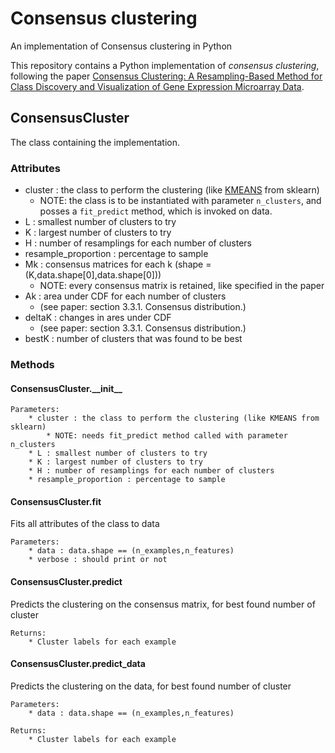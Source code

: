 # Consensus clustering
An implementation of Consensus clustering in Python

This repository contains a Python implementation of *consensus clustering*, following the paper [Consensus Clustering: A Resampling-Based Method for Class Discovery and Visualization of Gene Expression Microarray Data](https://link.springer.com/article/10.1023%2FA%3A1023949509487).

## ConsensusCluster

The class containing the implementation.

### Attributes

  * cluster : the class to perform the clustering (like [KMEANS](https://scikit-learn.org/stable/modules/generated/sklearn.cluster.KMeans.html) from sklearn)
      * NOTE: the class is to be instantiated with parameter `n_clusters`,
        and posses a `fit_predict` method, which is invoked on data.
  * L : smallest number of clusters to try
  * K : largest number of clusters to try
  * H : number of resamplings for each number of clusters
  * resample_proportion : percentage to sample
  * Mk : consensus matrices for each k (shape =(K,data.shape[0],data.shape[0]))
      * NOTE: every consensus matrix is retained, like specified in the paper
  * Ak : area under CDF for each number of clusters
      * (see paper: section 3.3.1. Consensus distribution.)
  * deltaK : changes in ares under CDF
      * (see paper: section 3.3.1. Consensus distribution.)
  * bestK : number of clusters that was found to be best

### Methods
  
  #### ConsensusCluster.\_\_init\_\_

    Parameters:
        * cluster : the class to perform the clustering (like KMEANS from sklearn)
            * NOTE: needs fit_predict method called with parameter n_clusters
        * L : smallest number of clusters to try
        * K : largest number of clusters to try
        * H : number of resamplings for each number of clusters
        * resample_proportion : percentage to sample

  #### ConsensusCluster.fit

  Fits all attributes of the class to data

    Parameters:
        * data : data.shape == (n_examples,n_features) 
        * verbose : should print or not

  #### ConsensusCluster.predict

  Predicts the clustering on the consensus matrix, for best found number of cluster

    Returns:
        * Cluster labels for each example

  #### ConsensusCluster.predict_data

  Predicts the clustering on the data, for best found number of cluster

    Parameters:
        * data : data.shape == (n_examples,n_features)

    Returns:
        * Cluster labels for each example 
